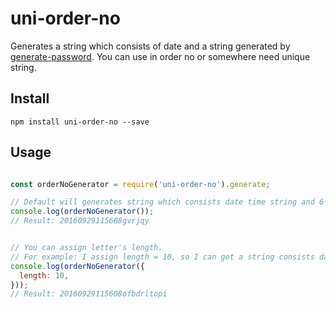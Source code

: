 # uni-order-no

Generates a string which consists of date and a string generated by [generate-password](https://github.com/brendanashworth/generate-password). You can use in order no or somewhere need unique string.

## Install

```
npm install uni-order-no --save
```

## Usage

```javascript

const orderNoGenerator = require('uni-order-no').generate;

// Default will generates string which consists date time string and 6 lower case letters.
console.log(orderNoGenerator());
// Result: 20160929115608gvrjqy


// You can assign letter's length.
// For example: I assign length = 10, so I can get a string consists date time string and 10 lower case letters.
console.log(orderNoGenerator({
  length: 10,
}));
// Result: 20160929115608ofbdrltopi
```
